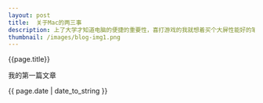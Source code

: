 ```yaml
---
layout: post
title:  关于Mac的两三事
description: 上了大学才知道电脑的便捷的重要性，喜打游戏的我就想着买个大屏性能好的笔记本。后来每天拎着这笨重的笔记本指节那边都有像茧子一样的痕迹了，最近也是在做护手的工作，最近也是在做护手的工作，最近也是在做护手的工作，最近也是在做护手的工作.
thumbnail: /images/blog-img1.png
---
```


{{page.title}}

我的第一篇文章

{{ page.date | date_to_string }}